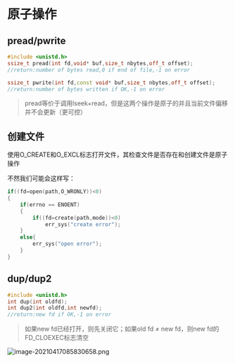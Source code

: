 # 原子操作

## pread/pwrite

```cpp
#include <unistd.h>
ssize_t pread(int fd,void* buf,size_t nbytes,off_t offset);
//return:number of bytes read,0 if end of file,-1 on error

ssize_t pwrite(int fd,const void* buf,size_t nbytes,off_t offset);
//return:number of bytes written if OK,-1 on error
```

> pread等价于调用lseek+read，但是这两个操作是原子的并且当前文件偏移并不会更新（更可控）

## 创建文件

使用O_CREATE和O_EXCL标志打开文件，其检查文件是否存在和创建文件是原子操作

不然我们可能会这样写：

```cpp
if((fd=open(path,O_WRONLY))<0)
{
    if(errno == ENOENT)
    {
        if((fd=create(path,mode))<0)
            err_sys("create error");
    }
    else{
        err_sys("open error");
    }
}
```

## dup/dup2

```cpp
#include <unistd.h>
int dup(int oldfd);
int dup2(int oldfd,int newfd);
//return:new fd if OK,-1 on error
```

> 如果new fd已经打开，则先关闭它；如果old fd ≠ new fd，则new fd的FD_CLOEXEC标志清空

![image-20210417085830658.png](https://i.loli.net/2021/04/25/6LgDqderhs8TU1x.png)